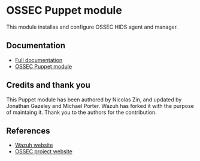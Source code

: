 # OSSEC Puppet module

This module installas and configure OSSEC HIDS agent and manager.

## Documentation

* [Full documentation](http://documentation.wazuh.com)
* [OSSEC Puppet module](http://documentation.wazuh.com/en/latest/ossec_puppet.html#ossec-puppet-module)

## Credits and thank you

This Puppet module has been authored by Nicolas Zin, and updated by Jonathan Gazeley and Michael Porter. Wazuh has forked it with the purpose of maintaing it. Thank you to the authors for the contribution.

## References

* [Wazuh website](http://wazuh.com)
* [OSSEC project website](http://ossec.github.io)
